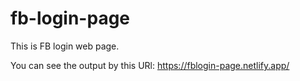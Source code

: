 # fb-login-page
This is FB login web page.

You can see the output by this URl: https://fblogin-page.netlify.app/
